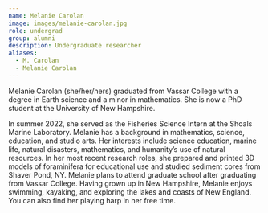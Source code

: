 ```yaml
---
name: Melanie Carolan
image: images/melanie-carolan.jpg
role: undergrad
group: alumni
description: Undergraduate researcher
aliases: 
  - M. Carolan
  - Melanie Carolan
---
```


Melanie Carolan (she/her/hers) graduated from Vassar College with a degree in Earth science and a minor in mathematics. She is now a PhD student at the University of New Hampshire.

In summer 2022, she served as the Fisheries Science Intern at the Shoals Marine Laboratory. Melanie has a background in mathematics, science, education, and studio arts. Her interests include science education, marine life, natural disasters, mathematics, and humanity’s use of natural resources. In her most recent research roles, she prepared and printed 3D models of foraminifera for educational use and studied sediment cores from Shaver Pond, NY. Melanie plans to attend graduate school after graduating from Vassar College. Having grown up in New Hampshire, Melanie enjoys swimming, kayaking, and exploring the lakes and coasts of New England. You can also find her playing harp in her free time.


